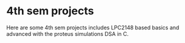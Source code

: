 # 4th sem projects
Here are some 4th sem projects includes LPC2148 based basics and advanced with the proteus simulations DSA in C.
